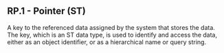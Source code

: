 ## RP.1 - Pointer (ST)

A key to the referenced data assigned by the system that stores the data. The key, which is an ST data type, is used to identify and access the data, either as an object identifier, or as a hierarchical name or query string.
